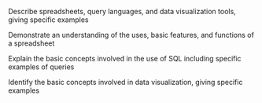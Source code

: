 Describe spreadsheets, query languages, and data visualization tools, giving specific examples

Demonstrate an understanding of the uses, basic features, and functions of a spreadsheet

Explain the basic concepts involved in the use of SQL including specific examples of queries

Identify the basic concepts involved in data visualization, giving specific examples

